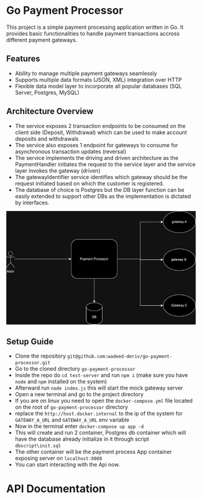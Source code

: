 # Go Payment Processor

This project is a simple payment processing application written in Go. It provides basic functionalities to handle payment transactions accross different payment gateways.

## Features

- Ability to manage multiple payment gateways seamlessly
- Supports multiple data formats (JSON, XML) integration over HTTP
- Flexible data model layer to incorporate all popular databases (SQL Server, Postgres, MySQL)

## Architecture Overview

- The service exposes 2 transaction endpoints to be consumed on the client side (Deposit, Withdrawal) which can be used to make account deposits and withdrawals
- The service also exposes 1 endpoint for gateways to consume for asynchronous transaction updates (reversal)
- The service implements the driving and driven architecture as the PaymentHandler initiates the request to the service layer and the service layer invokes the gateway (driven)
- The gatewayIdentifier service identifies which gateway should be the request initiated based on which the customer is registered.
- The database of choice is Postgres but the DB layer function can be easily extended to support other DBs as the implementation is dictated by interfaces.

![Architecture Overview](architecture.jpg)

## Setup Guide

- Clone the repository `git@github.com:wadeed-deriv/go-payment-processor.git`
- Go to the cloned directory `go-payment-processor`
- Inside the repo do `cd test-server` and run `npm i` (make sure you have `node` and `npm` installed on the system)
- Afterward run `node index.js` this will start the mock gateway server 
- Open a new terminal and go to the project directory 
- If you are on linux you need to open the `docker-compose.yml` file located on the root of `go-payment-processor` directory
- replace the `http://host.docker.internal` to the ip of the system for `GATEWAY_A_URL` and `GATEWAY_A_URL` env variable
- Now in the terminal enter `docker-compose up app -d`
- This will create and run 2 container, Postgres db container which will have the database already initialize in it through script `dbscript\init.sql`
- The other container will be the payment process App container exposing server on `localhost:8080`
- You can start interacting with the Api now. 

# API Documentation


